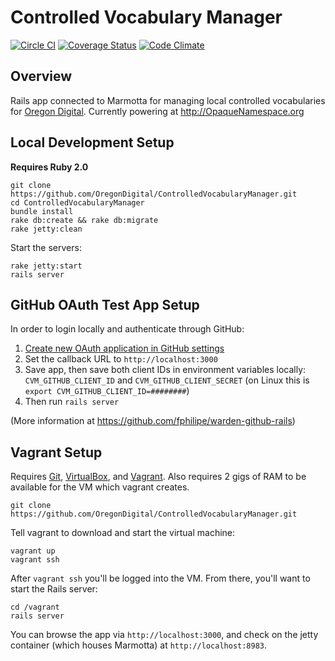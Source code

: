 Controlled Vocabulary Manager
=============================
[![Circle CI](https://circleci.com/gh/OregonDigital/ControlledVocabularyManager.svg?style=svg)](https://circleci.com/gh/OregonDigital/ControlledVocabularyManager)
[![Coverage Status](https://coveralls.io/repos/OregonDigital/ControlledVocabularyManager/badge.svg)](https://coveralls.io/r/OregonDigital/ControlledVocabularyManager)
[![Code Climate](https://codeclimate.com/github/OregonDigital/ControlledVocabularyManager/badges/gpa.svg)](https://codeclimate.com/github/OregonDigital/ControlledVocabularyManager)

Overview
-----
Rails app connected to Marmotta for managing local controlled vocabularies for [Oregon Digital](http://oregondigital.org).
Currently powering at http://OpaqueNamespace.org

Local Development Setup
-----

**Requires Ruby 2.0**

	git clone https://github.com/OregonDigital/ControlledVocabularyManager.git
	cd ControlledVocabularyManager
	bundle install
	rake db:create && rake db:migrate
	rake jetty:clean

Start the servers:

	rake jetty:start
	rails server


GitHub OAuth Test App Setup
-----
In order to login locally and authenticate through GitHub:

1. [Create new OAuth application in GitHub settings](https://github.com/settings/applications/new)
2. Set the callback URL to `http://localhost:3000`
3. Save app, then save both client IDs in environment variables locally: `CVM_GITHUB_CLIENT_ID` and `CVM_GITHUB_CLIENT_SECRET` (on Linux this is `export CVM_GITHUB_CLIENT_ID=########`)
4. Then run `rails server`

(More information at https://github.com/fphilipe/warden-github-rails)


Vagrant Setup
-----

Requires [Git](http://www.git-scm.com/),
[VirtualBox](https://www.virtualbox.org/), and
[Vagrant](http://www.vagrantup.com/).  Also requires 2 gigs of RAM to be
available for the VM which vagrant creates.

`git clone https://github.com/OregonDigital/ControlledVocabularyManager.git`

Tell vagrant to download and start the virtual machine:

    vagrant up
    vagrant ssh

After `vagrant ssh` you'll be logged into the VM.  From there, you'll want to
start the Rails server:

    cd /vagrant
    rails server

You can browse the app via `http://localhost:3000`, and check on the jetty
container (which houses Marmotta) at `http://localhost:8983`.
